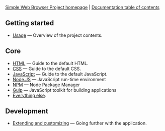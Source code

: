 [Simple Web Browser Project homepage](https://mwbarlow.com/simple) | [Documentation table of contents](TOC.md)

## Getting started

- [Usage](usage.md) — Overview of the project contents.

## Core

- [HTML](html.md) — Guide to the default HTML.
- [CSS](css.md) — Guide to the default CSS.
- [JavaScript](js.md) — Guide to the default JavaScript.
- [Node.JS](nodejs.md) — JavaScript run-time environment
- [NPM](npm.md) — Node Package Manager
- [Gulp](gulp.md) — JavaScript toolkit for building applications
- [Everything else](misc.md).

## Development

- [Extending and customizing](extend.md) — Going further with the application.
